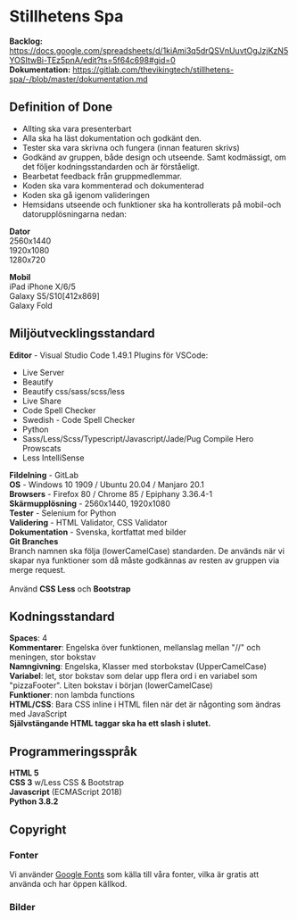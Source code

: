 # Stillhetens Spa
**Backlog:** https://docs.google.com/spreadsheets/d/1kiAmi3q5drQSVnUuvtOgJzjKzN5YOSItwBi-TEz5pnA/edit?ts=5f64c698#gid=0 <br>
**Dokumentation:** https://gitlab.com/thevikingtech/stillhetens-spa/-/blob/master/dokumentation.md

## Definition of Done
- Allting ska vara presenterbart
- Alla ska ha läst dokumentation och godkänt den.
- Tester ska vara skrivna och fungera (innan featuren skrivs) 
- Godkänd av gruppen, både design och utseende. Samt kodmässigt, om det följer kodningsstandarden och är förståeligt.
- Bearbetat feedback från gruppmedlemmar.
- Koden ska vara kommenterad och dokumenterad
- Koden ska gå igenom valideringen
- Hemsidans utseende och funktioner ska ha kontrollerats på mobil-och datorupplösningarna nedan: 

**Dator** <br> 
2560x1440 <br>
1920x1080 <br>
1280x720 <br>

**Mobil** <br>
iPad
iPhone X/6/5 <br>
Galaxy S5/S10[412x869] <br>
Galaxy Fold <br>

## Miljöutvecklingsstandard

**Editor** - Visual Studio Code 1.49.1
Plugins för VSCode:
- Live Server
- Beautify
- Beautify css/sass/scss/less
- Live Share
- Code Spell Checker
- Swedish - Code Spell Checker
- Python
- Sass/Less/Scss/Typescript/Javascript/Jade/Pug Compile Hero Prowscats
- Less IntelliSense

**Fildelning** - GitLab <br>
**OS** - Windows 10 1909 / Ubuntu 20.04 / Manjaro 20.1<br>
**Browsers** - Firefox 80 / Chrome 85 / Epiphany 3.36.4-1  <br>
**Skärmupplösning** - 2560x1440, 1920x1080 <br>
**Tester** - Selenium for Python <br>
**Validering** - HTML Validator, CSS Validator <br>
**Dokumentation** - Svenska, kortfattat med bilder <br>
**Git Branches** <br>
Branch namnen ska följa (lowerCamelCase) standarden. 
De används när vi skapar nya funktioner som då måste godkännas av resten av gruppen via merge request. <br> <br>
Använd **CSS Less** och **Bootstrap**

## Kodningsstandard
**Spaces**: 4 <br>
**Kommentarer**: Engelska över funktionen, mellanslag mellan "//" och meningen, stor bokstav <br>
**Namngivning**: Engelska, Klasser med storbokstav (UpperCamelCase) <br>
**Variabel**: let, stor bokstav som delar upp flera ord i en variabel som "pizzaFooter". Liten bokstav i början (lowerCamelCase) <br>
**Funktioner**: non lambda functions <br>
**HTML/CSS**: Bara CSS inline i HTML filen när det är någonting som ändras med JavaScript <br>
**Självstängande HTML taggar ska ha ett slash i slutet.** 

## Programmeringsspråk
**HTML 5** <br>
**CSS 3** w/Less CSS & Bootstrap <br>
**Javascript** (ECMAScript 2018) <br>
**Python 3.8.2** <br>

## Copyright

### Fonter
Vi använder [Google Fonts](https://fonts.google.com/) som källa till våra fonter, vilka är gratis att använda och har öppen källkod.

### Bilder